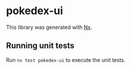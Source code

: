 # pokedex-ui

This library was generated with [Nx](https://nx.dev).

## Running unit tests

Run `nx test pokedex-ui` to execute the unit tests.
